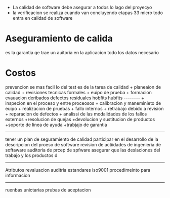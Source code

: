 * La calidad de software debe asegurar a todos lo lago del proyecyo
* la verificacion se realiza cuando van concluyendo etapas
33 micro 
todo entra en calidad de software
# Aseguramiento de calida
es la garantia qe trae un auitoria en la aplicacion 
todo los datos necesario 

# Costos 
prevencion 
	se mas facil lo del test
	es de la tarea de calidad 
	+ planeaion de calidad
	+ revisiones tecnicas formales
	+ euipo de prueba
	+ formacion 
evauacion
	deribados defectos residuales
	hobfits
	hubfits
	--------
	+ inspecion en el proceso y entre proceosos 
	+ calibracion y maneminieto de euipo 
	+ realizacion de pruebas
		+ 
fallo
	internos 
		+ retrabajo debido a revision
		+ reparacion de defectos
		+ analissi de las modalidades de los fallos
	externos
		+resolucion de quejas
		+devolucion y sustitucion de productos
		+soporte de linea de ayuda
		+trabjajo de garantia

----

tener un plan de seguramiento de calidad
participar en el desarrollo de la descripcion del proeso de software
revision de actiidades de ingenieria de softaware
auditoria de prcep de spfware
asegurar que las deslaciones del trabajo y los productos d

---

Atributos
revaluacion 
auditria
estandares iso9001
procedimeinto para informacion

---

ruenbas unictarias
prubas de aceptacion 
